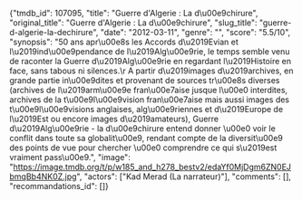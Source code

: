 {"tmdb_id": 107095, "title": "Guerre d'Algerie : La d\u00e9chirure", "original_title": "Guerre d'Algerie : La d\u00e9chirure", "slug_title": "guerre-d-algerie-la-dechirure", "date": "2012-03-11", "genre": "", "score": "5.5/10", "synopsis": "50 ans apr\u00e8s les Accords d\u2019Evian et l\u2019ind\u00e9pendance de l\u2019Alg\u00e9rie, le temps semble venu de raconter la Guerre d\u2019Alg\u00e9rie en regardant l\u2019Histoire en face, sans tabous ni silences.\r A partir d\u2019images d\u2019archives, en grande partie in\u00e9dites et provenant de sources tr\u00e8s diverses (archives de l\u2019arm\u00e9e fran\u00e7aise jusque l\u00e0 interdites, archives de la t\u00e9l\u00e9vision fran\u00e7aise mais aussi images des t\u00e9l\u00e9visions anglaises, alg\u00e9riennes et d\u2019Europe de l\u2019Est ou encore images d\u2019amateurs), Guerre d\u2019Alg\u00e9rie - la d\u00e9chirure entend donner \u00e0 voir le conflit dans toute sa globalit\u00e9, rendant compte de la diversit\u00e9 des points de vue pour chercher \u00e0 comprendre ce qui s\u2019est vraiment pass\u00e9.", "image": "https://image.tmdb.org/t/p/w185_and_h278_bestv2/edaYf0MjDgm6ZN0EJbmqBb4NK0Z.jpg", "actors": ["Kad Merad (La narrateur)"], "comments": [], "recommandations_id": []}